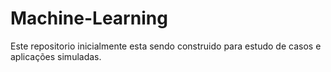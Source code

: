 # Machine-Learning
Este repositorio inicialmente esta sendo construido para estudo de casos e aplicações simuladas.
